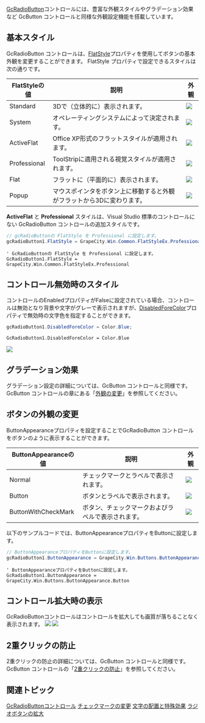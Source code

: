 [GcRadioButton](gcdocsite__documentlink?toc-item-id=15c64b85-573c-43c1-a589-a8a56f2ab146)コントロールには、豊富な外観スタイルやグラデーション効果など GcButton コントロールと同様な外観設定機能を搭載しています。

## 基本スタイル

GcRadioButton コントロールは、[FlatStyle](gcdocsite__documentlink?toc-item-id=15c64b85-573c-43c1-a589-a8a56f2ab146)プロパティを使用してボタンの基本外観を変更することができます。
FlatStyle プロパティで設定できるスタイルは次の通りです。

| FlatStyleの値 | 説明 | 外観 |
| ----------- | --- | --- |
| Standard | 3Dで（立体的に）表示されます。 | ![](/DOCUMENT_SITE_LINK_PREFIX_HERE/document-site-files/images/06fadbb1-c461-433a-b385-ae4966e56069/images/gcradiobutton.flatstyle_std.png) |
| System | オペレーティングシステムによって決定されます。 | ![](/DOCUMENT_SITE_LINK_PREFIX_HERE/document-site-files/images/06fadbb1-c461-433a-b385-ae4966e56069/images/gcradiobutton.flatstyle_sys.png) |
| ActiveFlat | Office XP形式のフラットスタイルが適用されます。 | ![](/DOCUMENT_SITE_LINK_PREFIX_HERE/document-site-files/images/06fadbb1-c461-433a-b385-ae4966e56069/images/gcradiobutton.flatstyle_actflt.png) |
| Professional | ToolStripに適用される視覚スタイルが適用されます。 | ![](/DOCUMENT_SITE_LINK_PREFIX_HERE/document-site-files/images/06fadbb1-c461-433a-b385-ae4966e56069/images/gcradiobutton.flatstyle_pro.png) |
| Flat | フラットに（平面的に）表示されます。 | ![](/DOCUMENT_SITE_LINK_PREFIX_HERE/document-site-files/images/06fadbb1-c461-433a-b385-ae4966e56069/images/gcradiobutton.flatstyle_flt.png) |
| Popup | マウスポインタをボタン上に移動すると外観がフラットから3Dに変わります。 | ![](/DOCUMENT_SITE_LINK_PREFIX_HERE/document-site-files/images/06fadbb1-c461-433a-b385-ae4966e56069/images/gcradiobutton.flatstyle_pop.png) |

**ActiveFlat** と **Professional** スタイルは、Visual Studio 標準のコントロールにない GcRadioButton コントロールの追加スタイルです。

```csharp
// gcRadioButtonの FlatStyle を Professional に設定します。
gcRadioButton1.FlatStyle = GrapeCity.Win.Common.FlatStyleEx.Professional;
```

```vbnet
' GcRadioButtonの FlatStyle を Professional に設定します。
GcRadioButton1.FlatStyle = GrapeCity.Win.Common.FlatStyleEx.Professional
```

## コントロール無効時のスタイル

コントロールのEnabledプロパティがFalseに設定されている場合、コントロールは無効となり背景や文字がグレーで表示されますが、[DisabledForeColor](gcdocsite__documentlink?toc-item-id=21e3acc0-5196-452c-a4d4-d93ae65ff9cb)プロパティで無効時の文字色を指定することができます。

```csharp
gcRadioButton1.DisabledForeColor = Color.Blue;
```

```vbnet
GcRadioButton1.DisabledForeColor = Color.Blue
```

![](/DOCUMENT_SITE_LINK_PREFIX_HERE/document-site-files/images/06fadbb1-c461-433a-b385-ae4966e56069/images/gcradiobutton.disabledforecolor.png)

## グラデーション効果

グラデーション設定の詳細については、GcButton コントロールと同様です。GcButton コントロールの章にある「[外観の変更](gcdocsite__documentlink?toc-item-id=efaaa3e7-0fe7-4f4c-815e-ce8dc133609d)」を参照してください。

## ボタンの外観の変更

ButtonAppearanceプロパティを設定することでGcRadioButton コントロールをボタンのように表示することができます。

| ButtonAppearanceの値 | 説明 | 外観 |
| ------------------ | --- | --- |
| Normal | チェックマークとラベルで表示されます。 | ![](/DOCUMENT_SITE_LINK_PREFIX_HERE/document-site-files/images/06fadbb1-c461-433a-b385-ae4966e56069/images/gcradiobutton.normal.png) |
| Button | ボタンとラベルで表示されます。 | ![](/DOCUMENT_SITE_LINK_PREFIX_HERE/document-site-files/images/06fadbb1-c461-433a-b385-ae4966e56069/images/gcradiobutton.button.png) |
| ButtonWithCheckMark | ボタン、チェックマークおよびラベルで表示されます。 | ![](/DOCUMENT_SITE_LINK_PREFIX_HERE/document-site-files/images/06fadbb1-c461-433a-b385-ae4966e56069/images/gcradiobutton.buttonwithcheckmark.png) |

以下のサンプルコードでは、ButtonAppearanceプロパティをButtonに設定します。

```csharp
// ButtonAppearanceプロパティをButtonに設定します。
gcRadioButton1.ButtonAppearance = GrapeCity.Win.Buttons.ButtonAppearance.Button;
```

```vbnet
' ButtonAppearanceプロパティをButtonに設定します。
GcRadioButton1.ButtonAppearance = GrapeCity.Win.Buttons.ButtonAppearance.Button
```

## コントロール拡大時の表示

GcRadioButtonコントロールはコントロールを拡大しても画質が落ちることなく表示されます。
![](/DOCUMENT_SITE_LINK_PREFIX_HERE/document-site-files/images/06fadbb1-c461-433a-b385-ae4966e56069/images/gcradiobutton.small.png)
![](/DOCUMENT_SITE_LINK_PREFIX_HERE/document-site-files/images/06fadbb1-c461-433a-b385-ae4966e56069/images/gcradiobutton.big.png)

## 2重クリックの防止

2重クリックの防止の詳細については、GcButton コントロールと同様です。GcButton コントロールの「[2重クリックの防止](gcdocsite__documentlink?toc-item-id=d6f09cfc-183f-4094-a0ac-346209c2a430)」を参照してください。

## 関連トピック

[GcRadioButtonコントロール](gcdocsite__documentlink?toc-item-id=f1f38089-4d35-4bd2-8585-9566ec9f22a3)
[チェックマークの変更](gcdocsite__documentlink?toc-item-id=77037993-2790-4d40-a874-45ed6c49dc60)
[文字の配置と特殊効果](gcdocsite__documentlink?toc-item-id=96e1e4e1-a7f4-478d-bd38-318cb18eb2f3)
[ラジオボタンの拡大](gcdocsite__documentlink?toc-item-id=0b61fede-d7dd-4df2-bb45-e26b8912c1ec)